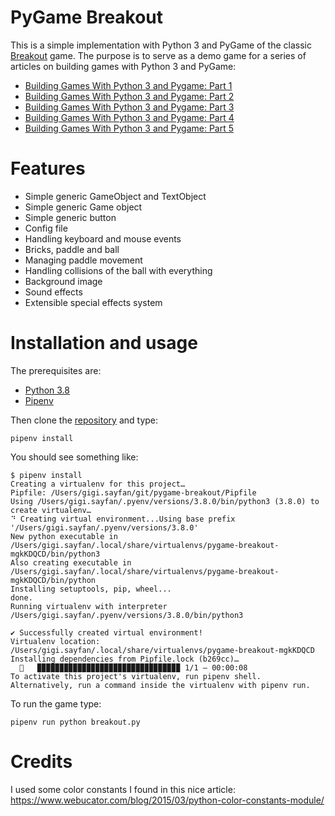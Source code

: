 # PyGame Breakout

This is a simple implementation with Python 3 and PyGame of the classic [Breakout](https://en.wikipedia.org/wiki/Breakout_(video_game)) game. The purpose is to serve as a demo game for a
series of articles on building games with Python 3 and PyGame:

- [Building Games With Python 3 and Pygame: Part 1](https://code.tutsplus.com/tutorials/building-games-with-python-3-and-pygame-part-1--cms-30081)
- [Building Games With Python 3 and Pygame: Part 2](https://code.tutsplus.com/tutorials/building-games-with-python-3-and-pygame-part-2--cms-30082)
- [Building Games With Python 3 and Pygame: Part 3](https://code.tutsplus.com/tutorials/building-games-with-python-3-and-pygame-part-3--cms-30083)
- [Building Games With Python 3 and Pygame: Part 4](https://code.tutsplus.com/tutorials/building-games-with-python-3-and-pygame-part-4--cms-30084)
- [Building Games With Python 3 and Pygame: Part 5](https://code.tutsplus.com/tutorials/building-games-with-python-3-and-pygame-part-5--cms-30085)

# Features

- Simple generic GameObject and TextObject
- Simple generic Game object
- Simple generic button
- Config file
- Handling keyboard and mouse events
- Bricks, paddle and ball
- Managing paddle movement
- Handling collisions of the ball with everything
- Background image
- Sound effects
- Extensible special effects system

# Installation and usage

The prerequisites are:
- [Python 3.8](https://docs.python.org/3.8/) 
- [Pipenv](https://pipenv.readthedocs.io/en/latest/) 

Then clone the [repository](https://gitlab.com/the-gigi/pygame-breakout) and type:

```
pipenv install
```

You should see something like:

```
$ pipenv install
Creating a virtualenv for this project…
Pipfile: /Users/gigi.sayfan/git/pygame-breakout/Pipfile
Using /Users/gigi.sayfan/.pyenv/versions/3.8.0/bin/python3 (3.8.0) to create virtualenv…
⠙ Creating virtual environment...Using base prefix '/Users/gigi.sayfan/.pyenv/versions/3.8.0'
New python executable in /Users/gigi.sayfan/.local/share/virtualenvs/pygame-breakout-mgkKDQCD/bin/python3
Also creating executable in /Users/gigi.sayfan/.local/share/virtualenvs/pygame-breakout-mgkKDQCD/bin/python
Installing setuptools, pip, wheel...
done.
Running virtualenv with interpreter /Users/gigi.sayfan/.pyenv/versions/3.8.0/bin/python3

✔ Successfully created virtual environment!
Virtualenv location: /Users/gigi.sayfan/.local/share/virtualenvs/pygame-breakout-mgkKDQCD
Installing dependencies from Pipfile.lock (b269cc)…
  🐍   ▉▉▉▉▉▉▉▉▉▉▉▉▉▉▉▉▉▉▉▉▉▉▉▉▉▉▉▉▉▉▉▉ 1/1 — 00:00:08
To activate this project's virtualenv, run pipenv shell.
Alternatively, run a command inside the virtualenv with pipenv run.
```

To run the game type:

```
pipenv run python breakout.py
```

# Credits

I used some color constants I found in this nice article: https://www.webucator.com/blog/2015/03/python-color-constants-module/

